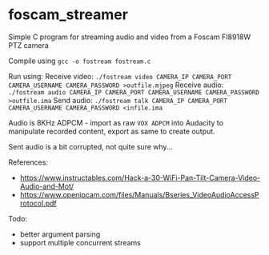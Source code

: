 # foscam_streamer
Simple C program for streaming audio and video from a Foscam FI8918W PTZ camera

Compile using `gcc -o fostream fostream.c`

Run using:
Receive video: `./fostream video CAMERA_IP CAMERA_PORT CAMERA_USERNAME CAMERA_PASSWORD >outfile.mjpeg`
Receive audio: `./fostream audio CAMERA_IP CAMERA_PORT CAMERA_USERNAME CAMERA_PASSWORD >outfile.ima`
Send audio: `./fostream talk CAMERA_IP CAMERA_PORT CAMERA_USERNAME CAMERA_PASSWORD <infile.ima`

Audio is 8KHz ADPCM - import as raw `VOX ADPCM` into Audacity to manipulate recorded content, export as same to create output.

Sent audio is a bit corrupted, not quite sure why...

References:
* https://www.instructables.com/Hack-a-30-WiFi-Pan-Tilt-Camera-Video-Audio-and-Mot/
* https://www.openipcam.com/files/Manuals/Bseries_VideoAudioAccessProtocol.pdf

Todo:
* better argument parsing
* support multiple concurrent streams
